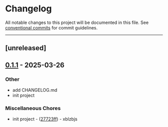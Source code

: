 # Changelog

All notable changes to this project will be documented in this file. See [conventional commits](https://www.conventionalcommits.org/) for commit guidelines.

---
## [unreleased]

## [0.1.1](https://github.com/rustin-huang/dexscreener-rs/compare/v0.1.0...v0.1.1) - 2025-03-26

### Other

- add CHANGELOG.md
- init project

### Miscellaneous Chores

- init project - ([27723ff](https://github.com/rustin-huang/dexscreener-rs.git/commit/27723ffdb3141e467f649bffcbede38bd54616eb)) - xblzbjs

<!-- generated by git-cliff -->
